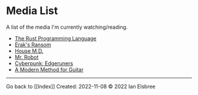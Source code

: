 # Media List

A list of the media I'm currently watching/reading.

- [The Rust Programming Language](https://rust-book.cs.brown.edu/ch06-01-defining-an-enum.html)
- [Erak's Ransom](https://archive.org/details/eraksransom0000flan/page/80/mode/2up?view=theater)
- [House M.D.](https://www.amazon.com/gp/video/detail/B00C15T422/ref=atv_hm_hom_1_c_lZOsi7_2_2)
- [Mr. Robot](https://www.amazon.com/gp/video/detail/B00YBX664Q/ref=atv_dp_season_select_s1)
- [Cyberpunk: Edgeruners](https://www.netflix.com/browse?jbv=81054853)
- [A Modern Method for Guitar](attachments/A_Modern_Method_for_Guitar_Volume_1.pdf)

---
Go back to [[Index]]
Created: 2022-11-08
© 2022 Ian Elsbree
